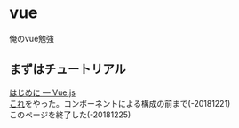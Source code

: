 # vue
俺のvue勉強

## まずはチュートリアル
[はじめに — Vue.js](https://jp.vuejs.org/v2/guide/)  
[これ](index.html)をやった。コンポーネントによる構成の前まで(-20181221)  
このページを終了した(-20181225)  
